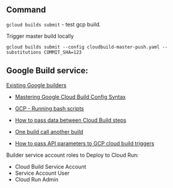 ## Command

`gcloud builds submit` - test gcp build.

Trigger master build locally
```shell
gcloud builds submit --config cloudbuild-master-push.yaml --substitutions COMMIT_SHA=123
```

## Google Build service:
[Existing Google builders](https://github.com/GoogleCloudPlatform/cloud-builders)

- [Mastering Google Cloud Build Config Syntax](https://davidstanke.medium.com/mastering-google-cloud-build-config-syntax-8c3024607daf)
- [GCP - Running bash scripts](https://cloud.google.com/build/docs/configuring-builds/run-bash-scripts)
- [How to pass data between Cloud Build steps](https://medium.com/google-cloud/how-to-pass-data-between-cloud-build-steps-de5c9ebc4cdd)

- [One build call another build](https://stackoverflow.com/questions/59282760/how-to-link-cloudbuild-yaml-from-different-repository-google-cloud-build-trigge)
- [How to pass API parameters to GCP cloud build triggers](https://stackoverflow.com/questions/59804109/how-to-pass-api-parameters-to-gcp-cloud-build-triggers)

Builder service account roles to Deploy to Cloud Run:
- Cloud Build Service Account
- Service Account User
- Cloud Run Admin

